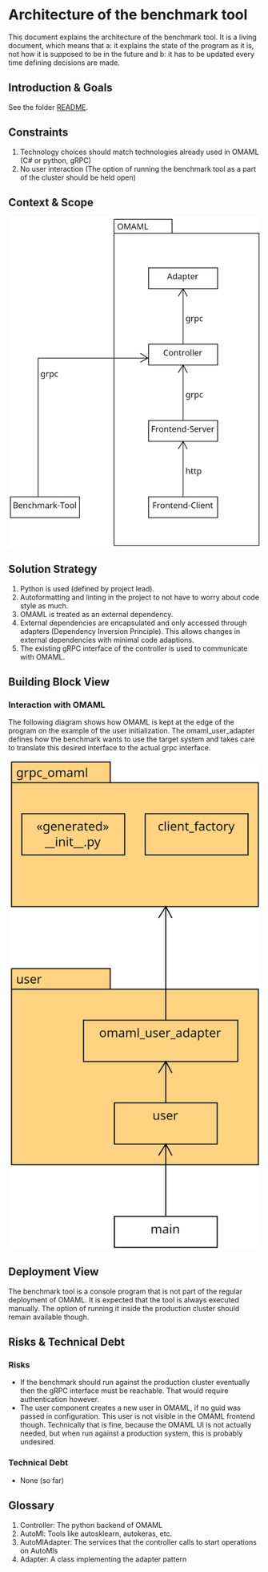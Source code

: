 # Architecture of the benchmark tool

This document explains the architecture of the benchmark tool. It is a living document, which means that a: it explains the state of the program as it is, not how it is supposed to be in the future and b: it has to be updated every time defining decisions are made.

## Introduction & Goals

See the folder [README](../README.md).

## Constraints

1. Technology choices should match technologies already used in OMAML (C# or python, gRPC)
2. No user interaction (The option of running the benchmark tool as a part of the cluster should be held open)

## Context & Scope

![Context view diagram](./diagrams/context.png)

## Solution Strategy

1. Python is used (defined by project lead).
2. Autoformatting and linting in the project to not have to worry about code style as much.
3. OMAML is treated as an external dependency.
4. External dependencies are encapsulated and only accessed through adapters (Dependency Inversion Principle). This allows changes in external dependencies with minimal code adaptions.
5. The existing gRPC interface of the controller is used to communicate with OMAML.

## Building Block View

### Interaction with OMAML

The following diagram shows how OMAML is kept at the edge of the program on the example of the user initialization. The omaml_user_adapter defines how the benchmark wants to use the target system and takes care to translate this desired interface to the actual grpc interface.

![diagram showing the interaction with omaml](./diagrams/omaml-interaction.png)

<!--
## Runtime View
(May contain information about runtime behaviour (e.g. order of events))
-->
## Deployment View

The benchmark tool is a console program that is not part of the regular deployment of OMAML. It is expected that the tool is always executed manually. The option of running it inside the production cluster should remain available though.

<!--
## Architectural Decisions

## Quality Requirements
-->

## Risks & Technical Debt

### Risks

- If the benchmark should run against the production cluster eventually then the gRPC interface must be reachable. That would require authentication however.
- The user component creates a new user in OMAML, if no guid was passed in configuration. This user is not visible in the OMAML frontend though. Technically that is fine, because the OMAML UI is not actually needed, but when run against a production system, this is probably undesired.

### Technical Debt

- None (so far)

## Glossary

1. Controller: The python backend of OMAML
2. AutoMl: Tools like autosklearn, autokeras, etc.
3. AutoMlAdapter: The services that the controller calls to start operations on AutoMls
4. Adapter: A class implementing the adapter pattern
